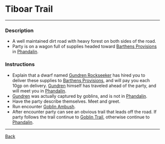 # Tiboar Trail
---

### Description
- A well maintained dirt road with heavy forest on both sides of the road.
- Party is on a wagon full of supplies headed toward [Barthens Provisions](./phandalin.md#barthens-provisions) in [Phandalin](./phandalin.md).

### Instructions
- Explain that a dwarf named [Gundren Rockseeker](../npcs/gundren-rockseeker.md) has hired you to deliver these supplies to [Barthens Provisions](./phandalin.md#barthens-provisions), and will pay you each 10gp on delivery. [Gundren](../npcs/gundren-rockseeker.md) himself has traveled ahead of the party, and will meet you in [Phandalin](../locations/phandalin.md).
- [Gundren](../npcs/gundren-rockseeker.md) was actually captured by goblins, and is not in [Phandalin](../locations/phandalin.md).
- Have the party describe themselves. Meet and greet.
- Run encounter [Goblin Ambush](../encounters/tribor-trail-goblin-ambush.md).
- After encounter party can see an obvious trail that leads off the road. If party follows the trail continue to [Goblin Trail](./goblin-trail.md), otherwise continue to [Phandalin](./phandalin.md).

---
[Back](./locations.md)